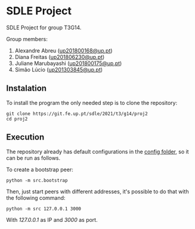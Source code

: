 # SDLE Project

SDLE Project for group T3G14.

Group members:

1. Alexandre Abreu ([up201800168@up.pt](mailto:up201800168@up.pt))
2. Diana Freitas ([up201806230@up.pt](mailto:up201806230@up.pt))
3. Juliane Marubayashi ([up201800175@up.pt](mailto:up201800175@up.pt))
4. Simão Lúcio ([up201303845@up.pt](mailto:up201303845@up.pt))

## Instalation

To install the program the only needed step is to clone the repository:

```console
git clone https://git.fe.up.pt/sdle/2021/t3/g14/proj2
cd proj2
```

## Execution

The repository already has default configurations in the [config folder](config/), so it can be run as follows.

To create a bootstrap peer:

```console
python -m src.bootstrap
```

Then, just start peers with different addresses, it's possible to do that with the following command:

```console
python -m src 127.0.0.1 3000
```

With _127.0.0.1_ as IP and _3000_ as port.

